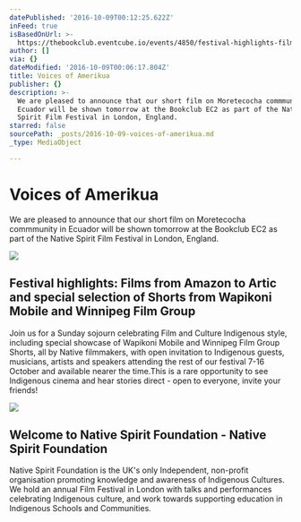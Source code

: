 ```yaml
---
datePublished: '2016-10-09T00:12:25.622Z'
inFeed: true
isBasedOnUrl: >-
  https://thebookclub.eventcube.io/events/4850/festival-highlights-films-from-amazon-to-artic-and-special-selection-of-shorts-from-wapikoni-mobile-and-winnipeg-film-group
author: []
via: {}
dateModified: '2016-10-09T00:06:17.804Z'
title: Voices of Amerikua
publisher: {}
description: >-
  We are pleased to announce that our short film on Moretecocha commmunity in
  Ecuador will be shown tomorrow at the Bookclub EC2 as part of the Native
  Spirit Film Festival in London, England. 
starred: false
sourcePath: _posts/2016-10-09-voices-of-amerikua.md
_type: MediaObject

---
```

# Voices of Amerikua

We are pleased to announce that our short film on Moretecocha commmunity in Ecuador will be shown tomorrow at the Bookclub EC2 as part of the Native Spirit Film Festival in London, England. 

<article style=""><img src="https://s3-eu-west-1.amazonaws.com/eventcube-files/uploads/flyer/00d5a8ea6b2e167f83711b9e8fd2a6d58cd6e39d_med.jpg" /><h1>Festival highlights: Films from Amazon to Artic and special selection of Shorts from Wapikoni Mobile and Winnipeg Film Group</h1><p>Join us for a Sunday sojourn celebrating Film and Culture Indigenous style, including special showcase of Wapikoni Mobile and Winnipeg Film Group Shorts, all by Native filmmakers, with open invitation to Indigenous guests, musicians, artists and speakers attending the rest of our festival 7-16 October and available nearer the time.This is a rare opportunity to see Indigenous cinema and hear stories direct - open to everyone, invite your friends!</p></article>

<article style=""><img src="http://www.nativespiritfoundation.org/wp-content/uploads/2010/07/FFD1-e1474236269669.jpg" /><h1>Welcome to Native Spirit Foundation - Native Spirit Foundation</h1><p>Native Spirit Foundation is the UK's only Independent, non-profit organisation promoting knowledge and awareness of Indigenous Cultures. We hold an annual Film Festival in London with talks and performances celebrating Indigenous culture, and work towards supporting education in Indigenous Schools and Communities.</p></article>